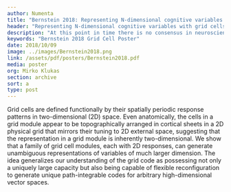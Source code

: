 ```yaml
---
author: Numenta
title: "Bernstein 2018: Representing N-dimensional cognitive variables with grid cells"
header: "Representing N-dimensional cognitive variables with grid cells"
description: "At this point in time there is no consensus in neuroscience literature on how grid cells are involved in the representation of 3D location, and their contribution to coding variables beyond 2 or 3 dimensions is completely uncharted territory. This poster explores how grid cells can encode N-dimensional variables, using random velocity projections. The poster covers path integration, relation to band cells, and capacity and tuning curve."
keywords: "Bernstein 2018 Grid Cell Poster"
date: 2018/10/09
image: ../images/Bernstein2018.png
link: /assets/pdf/posters/Bernstein2018.pdf
media: poster
org: Mirko Klukas
section: archive
sort: a
type: post
---
```


Grid cells are defined functionally by their spatially periodic response patterns in two-dimensional (2D) space. Even anatomically, the cells in a grid module appear to be topographically arranged in cortical sheets in a 2D physical grid that mirrors their tuning to 2D external space, suggesting that the representation in a grid module is inherently two-dimensional. We show that a family of grid cell modules, each with 2D responses, can generate unambiguous representations of variables of much larger dimension. The idea generalizes our understanding of the grid code as possessing not only a uniquely large capacity but also being capable of flexible reconfiguration to generate unique path-integrable codes for arbitrary high-dimensional vector spaces.
